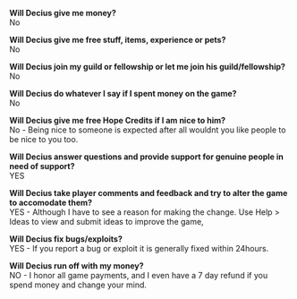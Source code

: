 ---
---
**Will Decius give me money?**  
No

**Will Decius give me free stuff, items, experience or pets?**  
No

**Will Decius join my guild or fellowship or let me join his guild/fellowship?**  
No

**Will Decius do whatever I say if I spent money on the game?**  
No

**Will Decius give me free Hope Credits if I am nice to him?**  
No - Being nice to someone is expected after all wouldnt you like people to be nice to you too.

**Will Decius answer questions and provide support for genuine people in need of support?**  
YES

**Will Decius take player comments and feedback and try to alter the game to accomodate them?**  
YES - Although I have to see a reason for making the change. Use Help > Ideas to view and submit ideas to improve the game,

**Will Decius fix bugs/exploits?**  
YES - If you report a bug or exploit it is generally fixed within 24hours.

**Will Decius run off with my money?**  
NO - I honor all game payments, and I even have a 7 day refund if you spend money and change your mind.